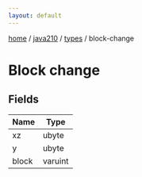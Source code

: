 ```yaml
---
layout: default
---
```


[home](/)  /  [java210](/protocol/java210)  /  [types](/protocol/java210/types)  /  block-change

# Block change

## Fields

Name | Type
---|---
xz | ubyte
y | ubyte
block | varuint

